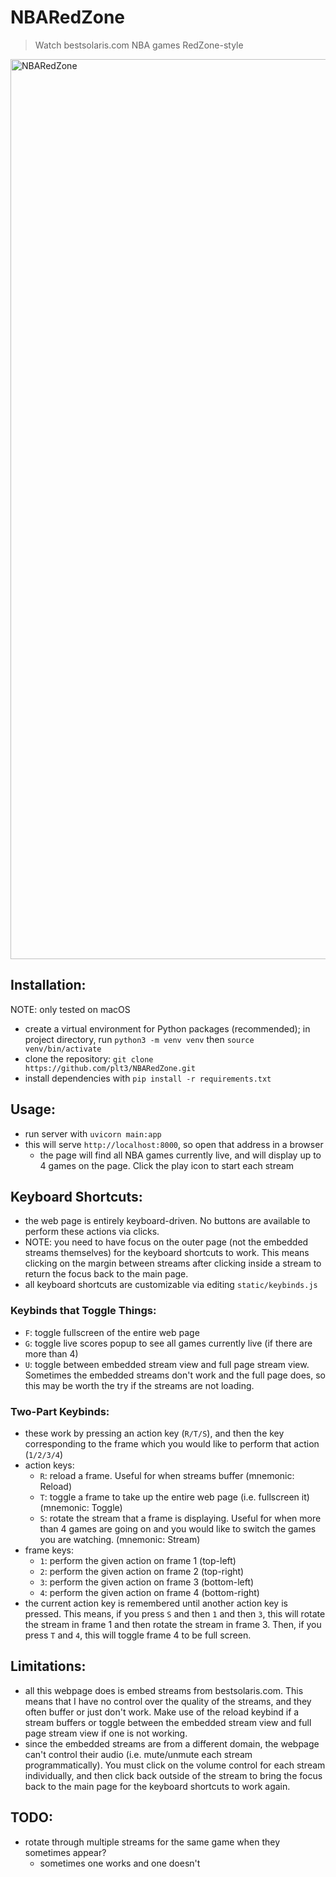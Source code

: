 # NBARedZone

> Watch bestsolaris.com NBA games RedZone-style

<img width="1440" alt="NBARedZone" src="https://github.com/plt3/NBARedZone/assets/65266160/b90dfd9c-eaff-49e4-b302-d78bbec7cfac">

## Installation:

NOTE: only tested on macOS

- create a virtual environment for Python packages (recommended); in project directory, run `python3 -m venv venv` then `source venv/bin/activate`
- clone the repository: `git clone https://github.com/plt3/NBARedZone.git`
- install dependencies with `pip install -r requirements.txt`

## Usage:

- run server with `uvicorn main:app`
- this will serve `http://localhost:8000`, so open that address in a browser
  - the page will find all NBA games currently live, and will display up to 4 games on the page. Click the play icon to start each stream

## Keyboard Shortcuts:

- the web page is entirely keyboard-driven. No buttons are available to perform these actions via clicks.
- NOTE: you need to have focus on the outer page (not the embedded streams themselves)
  for the keyboard shortcuts to work. This means clicking on the margin between streams after
  clicking inside a stream to return the focus back to the main page.
- all keyboard shortcuts are customizable via editing `static/keybinds.js`

### Keybinds that Toggle Things:

- `F`: toggle fullscreen of the entire web page
- `G`: toggle live scores popup to see all games currently live (if there are more than 4)
- `U`: toggle between embedded stream view and full page stream view. Sometimes the
  embedded streams don't work and the full page does, so this may be worth the try if
  the streams are not loading.

### Two-Part Keybinds:

- these work by pressing an action key (`R/T/S`), and then the key corresponding to the
  frame which you would like to perform that action (`1/2/3/4`)
- action keys:
  - `R`: reload a frame. Useful for when streams buffer (mnemonic: Reload)
  - `T`: toggle a frame to take up the entire web page (i.e. fullscreen it) (mnemonic: Toggle)
  - `S`: rotate the stream that a frame is displaying. Useful for when more than 4 games
    are going on and you would like to switch the games you are watching. (mnemonic: Stream)
- frame keys:
  - `1`: perform the given action on frame 1 (top-left)
  - `2`: perform the given action on frame 2 (top-right)
  - `3`: perform the given action on frame 3 (bottom-left)
  - `4`: perform the given action on frame 4 (bottom-right)
- the current action key is remembered until another action key is pressed. This means,
  if you press `S` and then `1` and then `3`, this will rotate the stream in frame 1 and
  then rotate the stream in frame 3. Then, if you press `T` and `4`, this will toggle
  frame 4 to be full screen.

## Limitations:

- all this webpage does is embed streams from bestsolaris.com. This means that I have no
  control over the quality of the streams, and they often buffer or just don't work. Make use
  of the reload keybind if a stream buffers or toggle between the embedded stream view
  and full page stream view if one is not working.
- since the embedded streams are from a different domain, the webpage can't control
  their audio (i.e. mute/unmute each stream programmatically). You must click on the
  volume control for each stream individually, and then click back outside of the stream
  to bring the focus back to the main page for the keyboard shortcuts to work again.

## TODO:

- rotate through multiple streams for the same game when they sometimes appear?
  - sometimes one works and one doesn't
